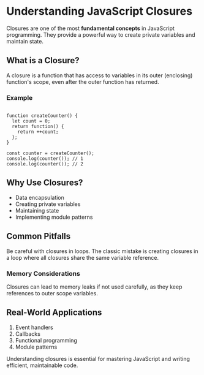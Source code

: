 <h1>Understanding JavaScript Closures</h1>

<p>Closures are one of the most <strong>fundamental concepts</strong> in JavaScript programming. They provide a powerful way to create private variables and maintain state.</p>

<h2>What is a Closure?</h2>

<p>A closure is a function that has access to variables in its outer (enclosing) function's scope, even after the outer function has returned.</p>

<h3>Example</h3>

<pre><code>
function createCounter() {
  let count = 0;
  return function() {
    return ++count;
  };
}

const counter = createCounter();
console.log(counter()); // 1
console.log(counter()); // 2
</code></pre>

<h2>Why Use Closures?</h2>

<ul>
  <li>Data encapsulation</li>
  <li>Creating private variables</li>
  <li>Maintaining state</li>
  <li>Implementing module patterns</li>
</ul>

<h2>Common Pitfalls</h2>

<p>Be careful with closures in loops. The classic mistake is creating closures in a loop where all closures share the same variable reference.</p>

<h3>Memory Considerations</h3>

<p>Closures can lead to memory leaks if not used carefully, as they keep references to outer scope variables.</p>

<h2>Real-World Applications</h2>

<ol>
  <li>Event handlers</li>
  <li>Callbacks</li>
  <li>Functional programming</li>
  <li>Module patterns</li>
</ol>

<p>Understanding closures is essential for mastering JavaScript and writing efficient, maintainable code.</p>
